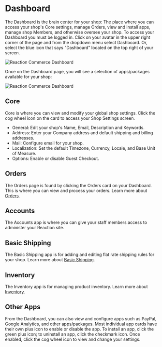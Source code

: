 # Dashboard
The Dashboard is the brain center for your shop: The place where you can access your shop's Core settings, manage Orders, view and install apps, manage shop Members, and otherwise oversee your shop. To access your Dashboard you must be logged in. Click on your avatar in the upper right corner of the page and from the dropdown menu select Dashboard. Or, select the blue icon that says "Dashboard" located on the top right of your screen. 

![](admin-dashboard-navigation.png "Reaction Commerce Dashboard")

Once on the Dashboard page, you will see a selection of apps/packages available for your shop:

![](admin-dashboard.png "Reaction Commerce Dashboard")

## Core
Core is where you can view and modify your global shop settings. Click the cog wheel icon on the card to access your Shop Settings screen.
- General: Edit your shop's Name,  Email, Description and Keywords.
- Address:  Enter your Company address and default shipping and billing addresses.
- Mail: Configure email for your shop.
- Localization: Set the default Timezone, Currency, Locale, and Base Unit of Measure.  
- Options: Enable or disable Guest Checkout.

## Orders
The Orders page is found by clicking the Orders card on your Dashboard. This is where you can view and process your orders. Learn more about [Orders](https://reactioncommerce.com/docs/master/orders).

## Accounts
The Accounts app is where you can give your staff members access to administer your Reaction site.

## Basic Shipping
The Basic Shipping app is for adding and editing flat rate shipping rules for your shop. Learn more about [Basic Shipping](https://reactioncommerce.com/docs/master/shipping).

## Inventory
The Inventory app is for managing product inventory. Learn more about [Inventory](https://reactioncommerce.com/docs/master/inventory).

## Other Apps
From the Dashboard, you can also view and configure apps such as PayPal, Google Analytics, and other apps/packages. Most individual app cards have their own plus icon to enable or disable the app. To install an app, click the green plus icon; to uninstall an app, click the checkmark icon. Once enabled, click the cog wheel icon to view and change your settings.
